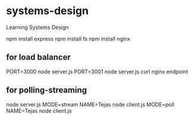# systems-design

Learning Systems Design

npm install express
npm install fs
npm install nginx

## for load balancer

PORT=3000 node server.js
PORT=3001 node server.js
curl nginx endpoint

## for polling-streaming

node server.js
MODE=stream NAME=Tejas node client.js
MODE=poll NAME=Tejas node client.js
